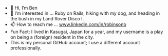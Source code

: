 - 👋 Hi, I’m Ben
- 👀 I’m interested in ... Ruby on Rails, hiking with my dog, and heading in the bush in my Land Rover Disco I.
- 📫 How to reach me ... www.linkedin.com/in/robinsonb
- Fun Fact: I lived in Kasugai, Japan for a year, and my username is a play on being a (foreign) resident in the city.
- This is my personal GitHub account; I use a different account professionally. 

<!---
kasugaijin/kasugaijin is a ✨ special ✨ repository because its `README.md` (this file) appears on your GitHub profile.
You can click the Preview link to take a look at your changes.
--->
